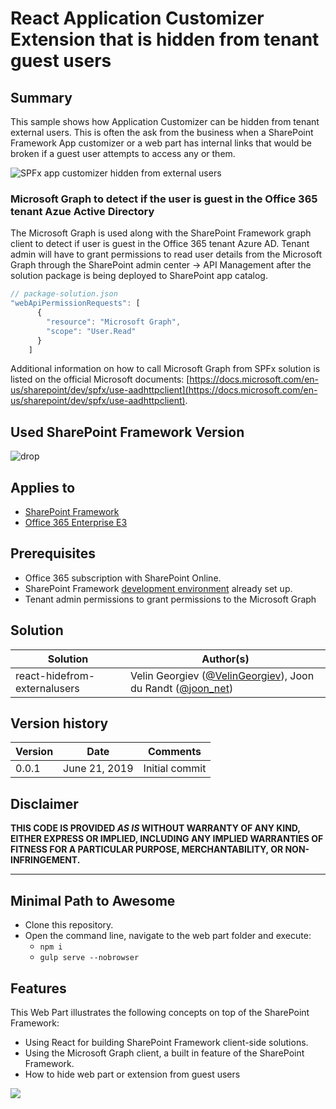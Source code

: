 # React Application Customizer Extension that is hidden from tenant guest users #

## Summary

This sample shows how Application Customizer can be hidden from tenant external users. This is often the ask from the business when a SharePoint Framework App customizer or a web part has internal links that would be broken if a guest user attempts to access any or them. 

![SPFx app customizer hidden from external users](./assets/SharePoint-hidefrom-guest-user.gif)

### Microsoft Graph to detect if the user is guest in the Office 365 tenant Azue Active Directory

The Microsoft Graph is used along with the SharePoint Framework graph client to detect if user is guest in the Office 365 tenant Azure AD. Tenant admin will have to grant permissions to read user details from the Microsoft Graph through the SharePoint admin center -> API Management after the solution package is being deployed to SharePoint app catalog.

```javascript
// package-solution.json
"webApiPermissionRequests": [
      {
        "resource": "Microsoft Graph",
        "scope": "User.Read"
      }
    ]
```

Additional information on how to call Microsoft Graph from SPFx solution is listed on the official Microsoft documents:
[https://docs.microsoft.com/en-us/sharepoint/dev/spfx/use-aadhttpclient](https://docs.microsoft.com/en-us/sharepoint/dev/spfx/use-aadhttpclient).

## Used SharePoint Framework Version 
![drop](https://img.shields.io/badge/drop-1.8.2-green.svg)

## Applies to

* [SharePoint Framework](http://dev.office.com/sharepoint/docs/spfx/sharepoint-framework-overview)
* [Office 365 Enterprise E3](http://dev.office.com/sharepoint/docs/spfx/set-up-your-developer-tenant)

## Prerequisites

- Office 365 subscription with SharePoint Online.
- SharePoint Framework [development environment](https://dev.office.com/sharepoint/docs/spfx/set-up-your-development-environment) already set up.
- Tenant admin permissions to grant permissions to the Microsoft Graph

## Solution

Solution|Author(s)
--------|---------
react-hidefrom-externalusers | Velin Georgiev ([@VelinGeorgiev](https://twitter.com/velingeorgiev)), Joon du Randt ([@joon_net](https://twitter.com/joon_net))

## Version history

Version|Date|Comments
-------|----|--------
0.0.1|June 21, 2019 | Initial commit

## Disclaimer
**THIS CODE IS PROVIDED *AS IS* WITHOUT WARRANTY OF ANY KIND, EITHER EXPRESS OR IMPLIED, INCLUDING ANY IMPLIED WARRANTIES OF FITNESS FOR A PARTICULAR PURPOSE, MERCHANTABILITY, OR NON-INFRINGEMENT.**

---

## Minimal Path to Awesome

- Clone this repository.
- Open the command line, navigate to the web part folder and execute:
    - `npm i`
    - `gulp serve --nobrowser`

## Features

This Web Part illustrates the following concepts on top of the SharePoint Framework:

- Using React for building SharePoint Framework client-side solutions.
- Using the Microsoft Graph client, a built in feature of the SharePoint Framework.
- How to hide web part or extension from guest users

<img src="https://m365-visitor-stats.azurewebsites.net/sp-dev-fx-extensions/samples/react-hidefrom-externalusers" />
